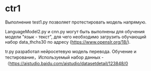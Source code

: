 # ctr1
Выполнение test1.py позволяет протестировать модель напрямую.

LanguageModel2.py и cnn.py могут быть выполнены для обучения модели "язык - текст", для чего необходимо загрузить обучающий набор data_thchs30 по адресу (https://www.openslr.org/18/).

tr.py разработал нейросетевую модель перевода. Обучение и тестирование，Используемый набор данных -（https://aistudio.baidu.com/aistudio/datasetdetail/123848/0


